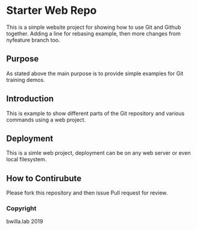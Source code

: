 # Starter Web Repo

This is a simple website project for showing how to use Git and Github together. Adding a line for rebasing example, then more changes from nyfeature branch too.

## Purpose

As stated above the main purpose is to provide simple examples for Git training demos.

## Introduction

This is example to show different parts of the Git repository and various commands using a web project.

## Deployment

This is a simle web project, deployment can be on any web server or even local filesystem.

## How to Contirubute

Please fork this repository and then issue Pull request for review.

### Copyright

bwilla.lab 2019